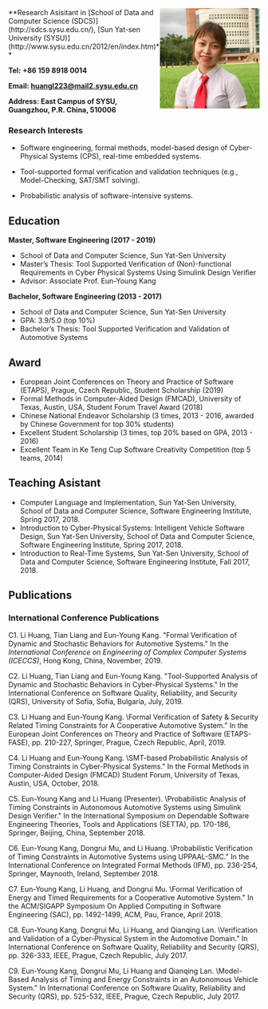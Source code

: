 <img style="float: right;" src="Figures/profile.jpg" width="200">
**Research Asisitant in [School of Data and Computer Science (SDCS)](http://sdcs.sysu.edu.cn/), [Sun Yat-sen University (SYSU)](http://www.sysu.edu.cn/2012/en/index.htm)**

**Tel: +86 159 8918 0014**

**Email: huangl223@mail2.sysu.edu.cn**

**Address: East Campus of SYSU, Guangzhou, P.R. China, 510006**


### Research Interests

- Software engineering, formal methods, model-based design of Cyber-Physical Systems (CPS),
real-time embedded systems.

- Tool-supported formal verification and validation techniques (e.g., Model-Checking, SAT/SMT solving).

- Probabilistic analysis of software-intensive systems.

## Education
**Master, Software Engineering (2017 - 2019)**
- School of Data and Computer Science, Sun Yat-Sen University
- Master’s Thesis: Tool Supported Verification of (Non)-functional Requirements in Cyber Physical Systems Using Simulink Design Verifier 
- Advisor: Associate Prof. Eun-Young Kang

**Bachelor, Software Engineering (2013 - 2017)**
- School of Data and Computer Science, Sun Yat-Sen University
- GPA: 3.9/5.0 (top 10%)
- Bachelor’s Thesis: Tool Supported Verification and Validation of Automotive Systems

## Award
- European Joint Conferences on Theory and Practice of Software (ETAPS), Prague, Czech Republic, Student Scholarship (2019)
- Formal Methods in Computer-Aided Design (FMCAD), University of Texas, Austin, USA, Student
Forum Travel Award (2018)
- Chinese National Endeavor Scholarship (3 times, 2013 - 2016, awarded by Chinese Government for top 30% students)
- Excellent Student Scholarship (3 times, top 20% based on GPA, 2013 - 2016)
- Excellent Team in Ke Teng Cup Software Creativity Competition (top 5 teams, 2014)

## Teaching Asistant
- Computer Language and Implementation, Sun Yat-Sen University, School of Data and Computer
Science, Software Engineering Institute, Spring 2017, 2018.
- Introduction to Cyber-Physical Systems: Intelligent Vehicle Software Design, Sun Yat-Sen University, School of Data and Computer Science, Software Engineering Institute, Spring 2017, 2018.
- Introduction to Real-Time Systems, Sun Yat-Sen University, School of Data and Computer Science,
Software Engineering Institute, Fall 2017, 2018.


## Publications
### International Conference Publications
C1. Li Huang, Tian Liang and Eun-Young Kang. "Formal Verification of Dynamic and Stochastic Behaviors for Automotive Systems." In the *International Conference on Engineering of Complex Computer Systems (ICECCS)*, Hong Kong, China, November, 2019.

C2. Li Huang, Tian Liang and Eun-Young Kang. "Tool-Supported Analysis of Dynamic and
Stochastic Behaviors in Cyber-Physical Systems." In the International Conference on Software Quality, Reliability, and Security (QRS), University of Sofia, Sofia, Bulgaria, July, 2019.

C3. Li Huang and Eun-Young Kang. \Formal Verification of Safety & Security Related Timing Constraints for A Cooperative Automotive System." In the European Joint Conferences
on Theory and Practice of Software (ETAPS-FASE), pp. 210-227, Springer, Prague, Czech
Republic, April, 2019.

C4. Li Huang and Eun-Young Kang. \SMT-based Probabilistic Analysis of Timing Constraints
in Cyber-Physical Systems." In the Formal Methods in Computer-Aided Design (FMCAD)
Student Forum, University of Texas, Austin, USA, October, 2018.

C5. Eun-Young Kang and Li Huang (Presenter). \Probabilistic Analysis of Timing Constraints
in Autonomous Automotive Systems using Simulink Design Verifier." In the International
Symposium on Dependable Software Engineering Theories, Tools and Applications (SETTA),
pp. 170-186, Springer, Beijing, China, September 2018.

C6. Eun-Young Kang, Dongrui Mu, and Li Huang. \Probabilistic Verification of Timing Constraints in Automotive Systems using UPPAAL-SMC." In the International Conference on
Integrated Formal Methods (IFM), pp. 236-254, Springer, Maynooth, Ireland, September 2018.

C7. Eun-Young Kang, Li Huang, and Dongrui Mu. \Formal Verification of Energy and Timed
Requirements for a Cooperative Automotive System." In the ACM/SIGAPP Symposium On
Applied Computing in Software Engineering (SAC), pp. 1492-1499, ACM, Pau, France, April
2018.

C8. Eun-Young Kang, Dongrui Mu, Li Huang, and Qianqing Lan. \Verification and Validation
of a Cyber-Physical System in the Automotive Domain." In International Conference on
Software Quality, Reliability and Security (QRS), pp. 326-333, IEEE, Prague, Czech Republic,
July 2017.

C9. Eun-Young Kang, Dongrui Mu, Li Huang and Qianqing Lan. \Model-Based Analysis of
Timing and Energy Constraints in an Autonomous Vehicle System." In International Conference on Software Quality, Reliability and Security (QRS), pp. 525-532, IEEE, Prague, Czech
Republic, July 2017.


